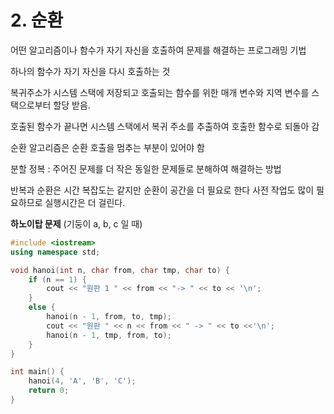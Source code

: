 # 2. 순환

어떤 알고리즘이나 함수가 자기 자신을 호출하여 문제를 해결하는 프로그래밍 기법

하나의 함수가 자기 자신을 다시 호출하는 것



복귀주소가 시스템 스택에 저장되고 호출되는 함수를 위한 매개 변수와 지역 변수를 스택으로부터 할당 받음.

호출된 함수가 끝나면 시스템 스택에서 복귀 주소를 추출하여 호출한 함수로 되돌아 감



순환 알고리즘은 순환 호출을 멈추는 부분이 있어야 함

분할 정복 : 주어진 문제를 더 작은 동일한 문제들로 분해하여 해결하는 방법

반복과 순환은 시간 복잡도는 같지만 순환이 공간을 더 필요로 한다 사전 작업도 많이 필요하므로 실행시간은 더 걸린다.



**하노이탑 문제** (기둥이 a, b, c 일 때)

~~~c++
#include <iostream>
using namespace std;

void hanoi(int n, char from, char tmp, char to) {
	if (n == 1) {
		cout << "원판 1 " << from << "-> " << to << '\n';
	}
	else {
		hanoi(n - 1, from, to, tmp);
		cout << "원판 " << n << from << " -> " << to <<'\n';
		hanoi(n - 1, tmp, from, to);
	}
}

int main() {
	hanoi(4, 'A', 'B', 'C');
	return 0;
}
~~~